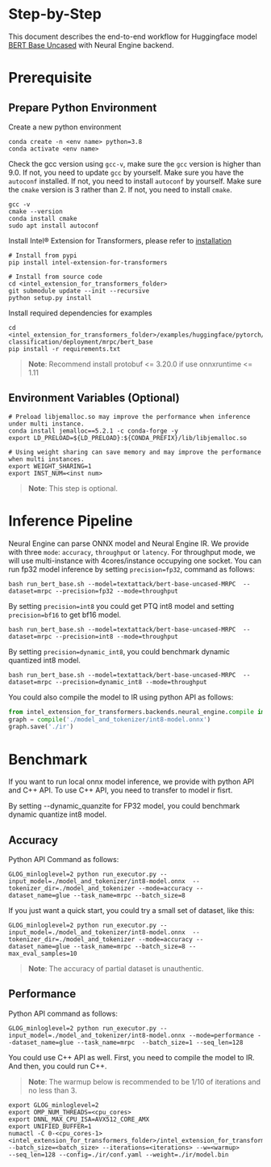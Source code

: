 Step-by-Step
=======
This document describes the end-to-end workflow for Huggingface model [BERT Base Uncased](https://huggingface.co/textattack/bert-base-uncased-MRPC) with Neural Engine backend.

# Prerequisite
## Prepare Python Environment
Create a new python environment
```shell
conda create -n <env name> python=3.8
conda activate <env name>
```

Check the gcc version using `gcc-v`, make sure the `gcc` version is higher than 9.0.
If not, you need to update `gcc` by yourself.
Make sure you have the `autoconf` installed.
If not, you need to install `autoconf` by yourself.
Make sure the `cmake` version is 3 rather than 2.
If not, you need to install `cmake`.
```shell
gcc -v
cmake --version
conda install cmake
sudo apt install autoconf
```

Install Intel® Extension for Transformers, please refer to [installation](https://github.com/intel/intel-extension-for-transformers/blob/main/docs/installation.md)
```shell
# Install from pypi
pip install intel-extension-for-transformers

# Install from source code
cd <intel_extension_for_transformers_folder>
git submodule update --init --recursive
python setup.py install
```

Install required dependencies for examples
```shell
cd <intel_extension_for_transformers_folder>/examples/huggingface/pytorch/text-classification/deployment/mrpc/bert_base
pip install -r requirements.txt
```
>**Note**: Recommend install protobuf <= 3.20.0 if use onnxruntime <= 1.11

## Environment Variables (Optional)
```
# Preload libjemalloc.so may improve the performance when inference under multi instance.
conda install jemalloc==5.2.1 -c conda-forge -y
export LD_PRELOAD=${LD_PRELOAD}:${CONDA_PREFIX}/lib/libjemalloc.so

# Using weight sharing can save memory and may improve the performance when multi instances.
export WEIGHT_SHARING=1
export INST_NUM=<inst num>
```
>**Note**: This step is optional.

# Inference Pipeline

Neural Engine can parse ONNX model and Neural Engine IR. 
We provide with three `mode`: `accuracy`, `throughput` or `latency`. For throughput mode, we will use multi-instance with 4cores/instance occupying one socket.
You can run fp32 model inference by setting `precision=fp32`, command as follows:
```shell
bash run_bert_base.sh --model=textattack/bert-base-uncased-MRPC  --dataset=mrpc --precision=fp32 --mode=throughput
```
By setting `precision=int8` you could get PTQ int8 model and setting `precision=bf16` to get bf16 model.
```shell
bash run_bert_base.sh --model=textattack/bert-base-uncased-MRPC  --dataset=mrpc --precision=int8 --mode=throughput
```
By setting `precision=dynamic_int8`, you could benchmark dynamic quantized int8 model.
```shell
bash run_bert_base.sh --model=textattack/bert-base-uncased-MRPC  --dataset=mrpc --precision=dynamic_int8 --mode=throughput
```


You could also compile the model to IR using python API as follows:
```python
from intel_extension_for_transformers.backends.neural_engine.compile import compile
graph = compile('./model_and_tokenizer/int8-model.onnx')
graph.save('./ir')
```

# Benchmark
If you want to run local onnx model inference, we provide with python API and C++ API. To use C++ API, you need to transfer to model ir fisrt.

By setting --dynamic_quanzite for FP32 model, you could benchmark dynamic quantize int8 model.
## Accuracy
Python API Command as follows:
```shell
GLOG_minloglevel=2 python run_executor.py --input_model=./model_and_tokenizer/int8-model.onnx  --tokenizer_dir=./model_and_tokenizer --mode=accuracy --dataset_name=glue --task_name=mrpc --batch_size=8
```

If you just want a quick start, you could try a small set of dataset, like this:
```shell
GLOG_minloglevel=2 python run_executor.py --input_model=./model_and_tokenizer/int8-model.onnx  --tokenizer_dir=./model_and_tokenizer --mode=accuracy --dataset_name=glue --task_name=mrpc --batch_size=8 --max_eval_samples=10
```

>**Note**: The accuracy of partial dataset is unauthentic.

## Performance
Python API command as follows:
```shell
GLOG_minloglevel=2 python run_executor.py --input_model=./model_and_tokenizer/int8-model.onnx --mode=performance --dataset_name=glue --task_name=mrpc  --batch_size=1 --seq_len=128
```

You could use C++ API as well. First, you need to compile the model to IR. And then, you could run C++.

> **Note**: The warmup below is recommended to be 1/10 of iterations and no less than 3.
```shell
export GLOG_minloglevel=2
export OMP_NUM_THREADS=<cpu_cores>
export DNNL_MAX_CPU_ISA=AVX512_CORE_AMX
export UNIFIED_BUFFER=1
numactl -C 0-<cpu_cores-1> <intel_extension_for_transformers_folder>/intel_extension_for_transformers/backends/neural_engine/bin/neural_engine
--batch_size=<batch_size> --iterations=<iterations> --w=<warmup>
--seq_len=128 --config=./ir/conf.yaml --weight=./ir/model.bin
```
